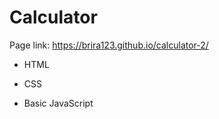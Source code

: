 # Calculator

Page link: https://brira123.github.io/calculator-2/

* HTML

* CSS

* Basic JavaScript
